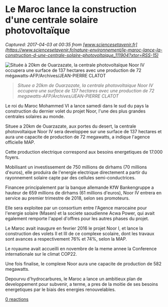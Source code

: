 # Le Maroc lance la construction d'une centrale solaire photovoltaïque

_Captured: 2017-04-03 at 00:35 from [www.sciencesetavenir.fr](https://www.sciencesetavenir.fr/nature-environnement/le-maroc-lance-la-construction-d-une-centrale-solaire-photovoltaique_111904?xtor=RSS-15)_

![Située à 20km de Ouarzazate, la centrale photovoltaïque Noor IV occupera une surface de 137 hectares avec une production de 72 mégawatts-AFP/Archives/JEAN-PIERRE CLATOT](https://www.sciencesetavenir.fr/assets/afp/2017/04/02/d5fd63be796b7a4aed4a6c883c11cc6308259a96.jpg)

> _Situee a 20km de Ouarzazate, la centrale photovoltaique Noor IV occupera une surface de 137 hectares avec une production de 72 megawatts-AFP/Archives/JEAN-PIERRE CLATOT_

Le roi du Maroc Mohammed VI a lance samedi dans le sud du pays la construction du dernier volet du projet Noor, l'une des plus grandes centrales solaires au monde.

Situee a 20km de Ouarzazate, aux portes du desert, la centrale photovoltaique Noor IV sera developpee sur une surface de 137 hectares et aura une capacite de production de 72 megawatts, a indique l'agence officielle MAP.

Cette production electrique correspond aux besoins energetiques de 17.000 foyers.

Mobilisant un investissement de 750 millions de dirhams (70 millions d'euros), elle produira de l'energie electrique directement a partir du rayonnement solaire capte par des cellules semi-conductrices.

Financee principalement par la banque allemande KfW Bankengruppe a hauteur de 659 millions de dirhams (61 millions d'euros), Noor IV entrera en service au premier trimestre de 2018, selon ses promoteurs.

Elle sera exploitee par un consortium entre l'Agence marocaine pour l'energie solaire (Masen) et la societe saoudienne Acwa Power, qui avait egalement remporte l'appel d'offres pour les autres phases du projet.

Le Maroc avait inaugure en fevrier 2016 le projet Noor I, et lance la construction des volets II et III de ce complexe scolaire, dont les travaux sont avances a respectivement 76% et 74%, selon la MAP.

Le royaume avait accueilli en novembre de la meme annee la Conference internationale sur le climat COP22.

Une fois finalise, le complexe Noor aura une capacite de production de 582 megawatts.

Depourvu d'hydrocarbures, le Maroc a lance un ambitieux plan de developpement pour subvenir, a terme, a pres de la moitie de ses besoins energetiques par le biais des energies renouvelables.

[0 reactions](https://www.sciencesetavenir.fr/nature-environnement/le-maroc-lance-la-construction-d-une-centrale-solaire-photovoltaique_111904?xtor=RSS-15)
